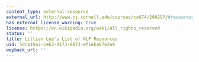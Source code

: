 ```yaml
---
content_type: external-resource
external_url: http://www.cs.cornell.edu/courses/cs674/2002SP/#resources
has_external_license_warning: true
license: https://en.wikipedia.org/wiki/All_rights_reserved
status: ''
title: Lillian Lee's List of NLP Resources
uid: 5dca10a2-ce63-4173-8073-ef1eba87e3a9
wayback_url: ''
---
```

